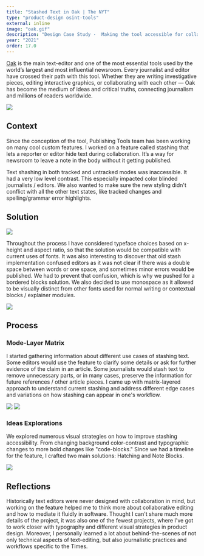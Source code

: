 ```yaml
---
title: "Stashed Text in Oak | The NYT"
type: "product-design osint-tools"
external: inline
image: "oak.gif"
description: "Design Case Study ·  Making the tool accessible for collaboration · The New York Times"
year: "2021"
order: 17.0
---
```



[Oak](https://open.nytimes.com/building-a-text-editor-for-a-digital-first-newsroom-f1cb8367fc21) is the main text-editor and one of the most essential tools used by the world’s largest and most influential newsroom. Every journalist and editor have crossed their path with this tool. Whether they are writing investigative pieces, editing interactive graphics, or collaborating with each other — Oak has become the medium of ideas and critical truths, connecting journalism and millions of readers worldwide.

![](/imgs/oak-system.gif)

## Context

Since the conception of the tool, Publishing Tools team has been working on many cool custom features. I worked on a feature called stashing that lets a reporter or editor hide text during collaboration. It’s a way for newsroom to leave a note in the body without it getting published.

Text shashing in both tracked and untracked modes was inaccessible. It had a very low level contrast. This especially impacted color blinded journalists / editors. We also wanted to make sure the new styling didn't conflict with all the other text states, like tracked changes and spelling/grammar error highlights.

## Solution

![](/imgs/stashed-1.png)

Throughout the process I have considered typeface choices based on x-height and aspect ratio, so that the solution would be compatible with current uses of fonts. It was also interesting to discover that old stash implementation confused editors as it was not clear if there was a double space between words or one space, and sometimes minor errors would be published. We had to prevent that confusion, which is why we pushed for a bordered blocks solution. We also decided to use monospace as it allowed to be visually distinct from other fonts used for normal writing or contextual blocks / explainer modules.

![](/imgs/stashed-2.png)

## Process

### Mode-Layer Matrix

I started gathering information about different use cases of stashing text. Some editors would use the feature to clarify some details or ask for further evidence of the claim in an article. Some journalists would stash text to remove unnecessary parts, or in many cases, preserve the information for future references / other article pieces. I came up with matrix-layered approach to understand current stashing and address different edge cases and variations on how stashing can appear in one's workflow.

![](/imgs/stashing-3.png) ![](/imgs/stashed-4.png)

### Ideas Explorations

We explored numerous visual strategies on how to improve stashing accessibility. From changing background color-contrast and typographic changes to more bold changes like "code-blocks." Since we had a timeline for the feature, I crafted two main solutions: Hatching and Note Blocks.

![](/imgs/stashed-5.png)

## Reflections

Historically text editors were never designed with collaboration in mind, but working on the feature helped me to think more about collaborative editing and how to mediate it fluidly in software. Thought I can't share much more details of the project, it was also one of the fewest projects, where I've got to work closer with typography and different visual strategies in product design. Moreover, I personally learned a lot about behind-the-scenes of not only technical aspects of text-editing, but also journalistic practices and workflows specific to the Times.